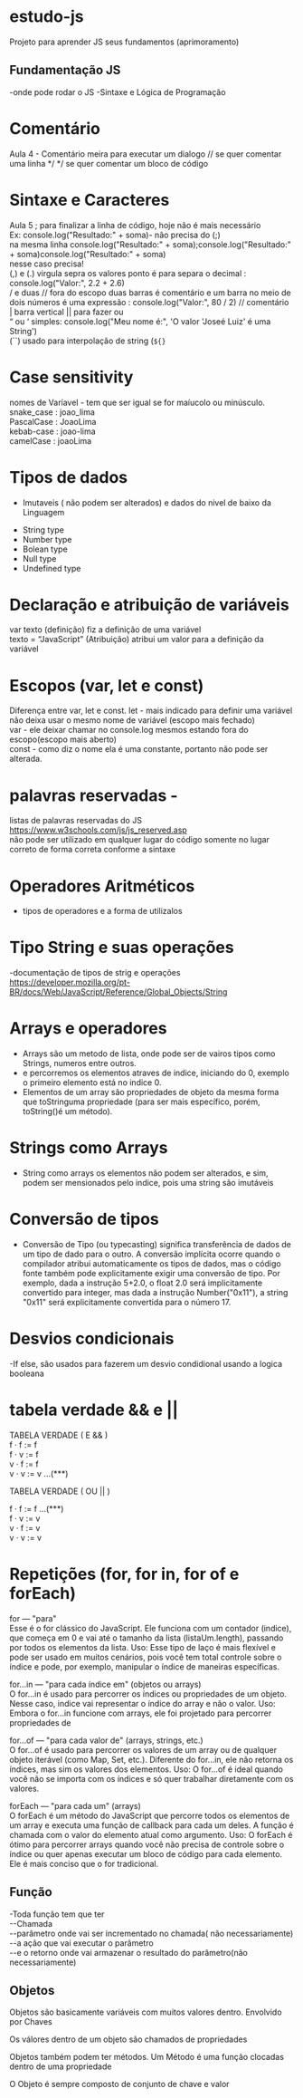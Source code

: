 # estudo-js
Projeto para aprender JS seus fundamentos (aprimoramento) 

## Fundamentação JS
-onde pode rodar o JS
-Sintaxe e Lógica de Programação
# Comentário
Aula 4 - Comentário
meira para executar um dialogo 
// se quer comentar uma linha 
*/  */ se quer comentar um bloco de código 
# Sintaxe e Caracteres 
Aula 5 ; para finalizar a linha de código, hoje não é mais necessário  
Ex: console.log("Resultado:" + soma)- não precisa do (;)  
na mesma linha console.log("Resultado:" + soma);console.log("Resultado:" + soma)console.log("Resultado:" + soma)  
nesse caso precisa!  
(,) e (.) virgula sepra os valores ponto é para separa o decimal : console.log("Valor:", 2.2 + 2.6)  
/  e duas // fora do escopo duas barras é comentário e um barra no meio de dois números é uma expressão : console.log("Valor:", 80 / 2) // comentário  
| barra vertical      || para fazer ou  
“ ou ‘ simples: console.log("Meu nome é:", 'O valor \'Joseé Luiz\' é uma String')  
(``) usado para interpolação de string  (`${}`

# Case sensitivity 

nomes de Varíavel  - tem que ser igual se for maíucolo ou minúsculo.  
snake_case : joao_lima  
PascalCase : JoaoLima  
kebab-case : joao-lima  
camelCase  : joaoLima  

# Tipos de dados 
* Imutaveis ( não podem ser alterados) e dados do nivel de baixo da Linguagem 
 - String type  
 - Number type  
 - Bolean type  
 - Null type  
 - Undefined type  
# Declaração e atribuição de variáveis
var texto (definição) fiz a definição de uma variável  
texto = “JavaScript” (Atribuição) atribui um valor para a   definição da variável  
# Escopos (var, let e const)
Diferença entre var, let e const.
let - mais indicado para definir uma variável não deixa usar o mesmo nome de variável (escopo mais fechado)  
var - ele deixar chamar no console.log mesmos estando fora do escopo(escopo mais aberto)  
const - como diz o nome ela é uma constante, portanto não pode ser alterada.  
# palavras reservadas - 
listas de palavras reservadas do JS https://www.w3schools.com/js/js_reserved.asp  
não pode ser utilizado em qualquer lugar do código somente no lugar correto de forma correta  conforme a sintaxe
# Operadores Aritméticos
- tipos de operadores e a forma de utilizalos  
# Tipo String e suas operações
-documentação de tipos de strig e operações  
https://developer.mozilla.org/pt-BR/docs/Web/JavaScript/Reference/Global_Objects/String
 
# Arrays e operadores
- Arrays são um metodo de lista, onde pode ser de vairos tipos como Strings, numeros entre outros.  
- e percorremos os elementos atraves de indice, iniciando do 0, exemplo o primeiro elemento está no indice 0.  
- Elementos de um array são propriedades de objeto da mesma forma que toStringuma propriedade (para ser mais específico, porém, toString()é um método).  
# Strings como Arrays
- String como arrays os elementos não podem ser alterados, e sim, podem ser mensionados pelo indice, pois uma string são imutáveis  
# Conversão de tipos
- Conversão de Tipo (ou typecasting) significa transferência de dados de um tipo de dado para o outro. A conversão implícita ocorre quando o compilador atribui automaticamente os tipos de dados, mas o código fonte também pode explicitamente exigir uma conversão de tipo. Por exemplo, dada a instrução 5+2.0, o float 2.0 será implicitamente convertido para integer, mas dada a instrução Number("0x11"), a string "0x11" será explicitamente convertida para o número 17.
# Desvios condicionais
-If else, são usados para fazerem um desvio condidional usando a logica booleana
#  tabela verdade && e ||
TABELA VERDADE ( E && )  
 f · f := f  
 f · v := f  
 v · f := f  
 v · v := v ...(***)  
 
TABELA VERDADE ( OU || )  

f · f := f ...(***)  
f · v := v  
v · f := v  
v · v := v  
# Repetições (for, for in, for of e forEach)
for — "para"  
Esse é o for clássico do JavaScript. Ele funciona com um contador (indice), que começa em 0 e vai até o tamanho da lista (listaUm.length), passando por todos os elementos da lista.  Uso: Esse tipo de laço é mais flexível e pode ser usado em muitos cenários, pois você tem total controle sobre o índice e pode, por exemplo, manipular o índice de maneiras específicas.  

for...in — "para cada índice em" (objetos ou arrays)  
O for...in é usado para percorrer os índices ou propriedades de um objeto. Nesse caso, indice vai representar o índice do array e não o valor. Uso: Embora o for...in funcione com   arrays, ele foi projetado para percorrer propriedades de  

for...of — "para cada valor de" (arrays, strings, etc.)  
O for...of é usado para percorrer os valores de um array ou de qualquer objeto iterável (como Map, Set, etc.). Diferente do for...in, ele não retorna os índices, mas sim os valores   dos elementos. Uso: O for...of é ideal quando você não se importa com os índices e só quer trabalhar diretamente com os valores.  

forEach — "para cada um" (arrays)  
O forEach é um método do JavaScript que percorre todos os elementos de um array e executa uma função de callback para cada um deles. A função é chamada com o valor do elemento atual   como argumento. Uso: O forEach é ótimo para percorrer arrays quando você não precisa de controle sobre o índice ou quer apenas executar um bloco de código para cada elemento. Ele é   mais conciso que o for tradicional.  
## Função
-Toda função tem que ter   
--Chamada  
--parâmetro onde vai ser incrementado no chamada( não necessariamente)  
--a ação que vai executar o parâmetro  
--e o retorno onde vai armazenar o resultado do parâmetro(não necessariamente)  
## Objetos
Objetos são basicamente variáveis com muitos valores dentro. Envolvido por Chaves  
 
Os válores dentro de um objeto são chamados de propriedades  
 
Objetos também podem ter métodos. Um Método é uma função clocadas dentro de uma propriedade  

O Objeto é sempre composto de conjunto de chave e valor 